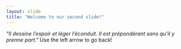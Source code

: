 ```yaml
---
layout: slide
title: "Welcome to our second slide!"
---
```

*"Il dessine l’espoir et léger l’éconduit. Il est prépondérant sans qu’il y prenne part."*
Use the left arrow to go back!
